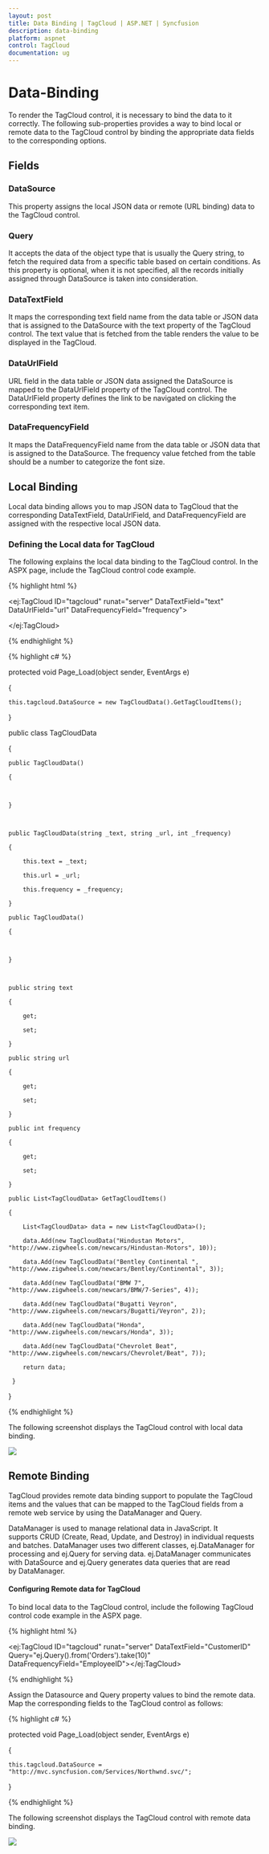 ```yaml
---
layout: post
title: Data Binding | TagCloud | ASP.NET | Syncfusion
description: data-binding
platform: aspnet
control: TagCloud
documentation: ug
---
```


# Data-Binding

To render the TagCloud control, it is necessary to bind the data to it correctly. The following sub-properties provides a way to bind local or remote data to the TagCloud control by binding the appropriate data fields to the corresponding options.

## Fields 

### DataSource 

This property assigns the local JSON data or remote (URL binding) data to the TagCloud control.

### Query 

It accepts the data of the object type that is usually the Query string, to fetch the required data from a specific table based on certain conditions. As this property is optional, when it is not specified, all the records initially assigned through DataSource is taken into consideration.

### DataTextField

It maps the corresponding text field name from the data table or JSON data that is assigned to the DataSource with the text property of the TagCloud control. The text value that is fetched from the table renders the value to be displayed in the TagCloud.

### DataUrlField

URL field in the data table or JSON data assigned the DataSource is mapped to the DataUrlField property of the TagCloud control. The DataUrlField property defines the link to be navigated on clicking the corresponding text item.

### DataFrequencyField

It maps the DataFrequencyField name from the data table or JSON data that is assigned to the DataSource. The frequency value fetched from the table should be a number to categorize the font size.

## Local Binding

Local data binding allows you to map JSON data to TagCloud that the corresponding DataTextField, DataUrlField, and DataFrequencyField are assigned with the respective local JSON data.

### Defining the Local data for TagCloud

The following explains the local data binding to the TagCloud control. In the ASPX page, include the TagCloud control code 
example.

{% highlight html %}

<ej:TagCloud ID="tagcloud" runat="server" DataTextField="text" DataUrlField="url" DataFrequencyField="frequency">
 
</ej:TagCloud> 

{% endhighlight %}

{% highlight c# %}

protected void Page_Load(object sender, EventArgs e)

{

	this.tagcloud.DataSource = new TagCloudData().GetTagCloudItems();           

}

public class TagCloudData

{

	public TagCloudData()

	{



	}



	public TagCloudData(string _text, string _url, int _frequency)

	{

		this.text = _text;

		this.url = _url;

		this.frequency = _frequency;

	}

	public TagCloudData()

	{



	}



	public string text

	{

		get;

		set;

	}

	public string url

	{

		get;

		set;

	}

	public int frequency

	{

		get;

		set;

	}

	public List<TagCloudData> GetTagCloudItems()

	{

		List<TagCloudData> data = new List<TagCloudData>();

		data.Add(new TagCloudData("Hindustan Motors", "http://www.zigwheels.com/newcars/Hindustan-Motors", 10));

		data.Add(new TagCloudData("Bentley Continental ", "http://www.zigwheels.com/newcars/Bentley/Continental", 3));

		data.Add(new TagCloudData("BMW 7", "http://www.zigwheels.com/newcars/BMW/7-Series", 4));

		data.Add(new TagCloudData("Bugatti Veyron", "http://www.zigwheels.com/newcars/Bugatti/Veyron", 2));

		data.Add(new TagCloudData("Honda", "http://www.zigwheels.com/newcars/Honda", 3));

		data.Add(new TagCloudData("Chevrolet Beat", "http://www.zigwheels.com/newcars/Chevrolet/Beat", 7));

		return data;

	 }

}    

{% endhighlight %}



The following screenshot displays the TagCloud control with local data binding.
 
![](Data-Binding_images/Data-Binding_img1.png) 

## Remote Binding

TagCloud provides remote data binding support to populate the TagCloud items and the values that can be mapped to the TagCloud fields from a remote web service by using the DataManager and Query. 

DataManager is used to manage relational data in JavaScript. It supports CRUD (Create, Read, Update, and Destroy) in individual requests and batches. DataManager uses two different classes, ej.DataManager for processing and ej.Query for serving data. ej.DataManager communicates with DataSource and ej.Query generates data queries that are read by DataManager.

#### Configuring Remote data for TagCloud

To bind local data to the TagCloud control, include the following TagCloud control code example in the ASPX page. 


{% highlight html %}

<ej:TagCloud ID="tagcloud" runat="server" DataTextField="CustomerID" Query="ej.Query().from('Orders').take(10)" DataFrequencyField="EmployeeID"></ej:TagCloud>

{% endhighlight %}


Assign the Datasource and Query property values to bind the remote data. Map the corresponding fields to the TagCloud control as follows:

{% highlight c# %}

protected void Page_Load(object sender, EventArgs e)

{

	this.tagcloud.DataSource = "http://mvc.syncfusion.com/Services/Northwnd.svc/";

}

{% endhighlight %}



The following screenshot displays the TagCloud control with remote data binding.

![](Data-Binding_images/Data-Binding_img2.png) 